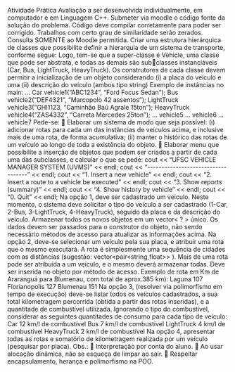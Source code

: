
Atividade Prática
Avaliação a ser desenvolvida individualmente, em computador e em Linguagem C++. Submeter via moodle o código
fonte da solução do problema. Código deve compilar corretamente para poder ser corrigido. Trabalhos com certo
grau de similaridade serão zerados. Consulta SOMENTE ao Moodle permitida.
Criar uma estrutura hierárquica de classes que possibilite definir a hierarquia de um sistema de
transporte, conforme segue:
Logo, tem-se que a super-classe é Vehicle, uma classe que pode ser abstrata, e todas as demais são subclasses instanciáveis (Car, Bus, LightTruck, HeavyTruck). Os construtores de cada classe devem permitir
a inicialização de um objeto considerando (i) a placa do veículo e uma (ii) descrição do veículo (ambos
tipo string)
Exemplo de instâncias no main:
…
Car vehicle1(“ABC1234”, “Ford Focus Sedan”);
Bus vehicle2(“DEF4321”, “Marcopolo 42 assentos”);
LightTruck vehicle3(“GHI1123, “Caminhão Baú Agrale 15ton”);
HeavyTruck vehicle4(“ZAS4332”, “Carreta Mercedes 25ton”);
… vehicle5
… vehicle6
… vehicle7
Pede-se:
 Elaborar um sistema de modo que seja possível:
(i) adicionar rotas para cada um das instâncias de veículos acima, e inclusive mais de uma rota, de
forma acumulativa;
(ii) manter o histórico das rotas de um veículo ao longo de toda a existência do objeto.
 Elaborar menu que possibilite a inserção de objetos que podem ser criados a partir de cada uma
das subclasses, e calcular o que se pede:
cout << “UFSC VEHICLE MANAGER SYSTEM (UVMS)” << endl;
cout << “-----------------------------------” << endl;
cout << “1. Insert a new vehicle” << endl;
cout << “2. Insert a route to a vehicle be executed” << endl;
cout << “3. Show reports (summary)” << endl;
cout << “4. Show history by vehicle” << endl;
cout << “0. Quit” << endl;
Na opção 1, deve ser cadastrado um veículo. Neste momento, o sistema deve solicitar o tipo do
veículo a ser cadastrado (1-Car, 2-Bus, 3-LightTruck, 4-HeavyTruck), seguido da placa e da
descrição do veículo. Armazenar todos os novos objetos em um vector< ? > único. Os dados
devem ser passados para o construtor do objeto, não sendo necessário métodos de acesso para
atualizar as informações acima.
Na opção 2, deve-se selecionar um veículo pela sua placa, e atribuir uma rota que o mesmo
executará. A rota é simplesmente uma sequência de cidades com as distâncias (sugestão:
vector<pair<string,float>> ). Mais de uma rota pode ser atribuída a um veículo, e o mesmo
deverá armazenar todas. Deve ser inserida no objeto por método de acesso.
Exemplo de rota em Km de Araranguá para Blumenau, com total de aprox.385 km):
Laguna 107
Florianopolis 127
Blumenau 151
Na opção 3, (resolver via polimorfismo em tempo de execução) deve-se listar todos os veículos
cadastrados, a sua total kilometragem percorrida (obtida a partir das rotas inseridas), e a
quantitade de combustível utilizada.
Ignorando o tipo do combustível, considerar as seguintes quantitades de consumo para cada
tipo de veículo:
Car 12 km/l de combustível
Bus 7 km/l de combustível
LightTruck 4 km/l de combustível
HeavyTruck 2 km/l de combustível
Na opção 4, apresentar todas as rotas e somatório de kilometragem realizada por um veículo
(pesquisar por placa).
Obs.: 
 Interpretação por conta do aluno.
 Ao usar alocação dinâmica, não se esqueça de limpar ao sair.
 Respeitar encapsulamento, herança e polimorfismo na POO.
